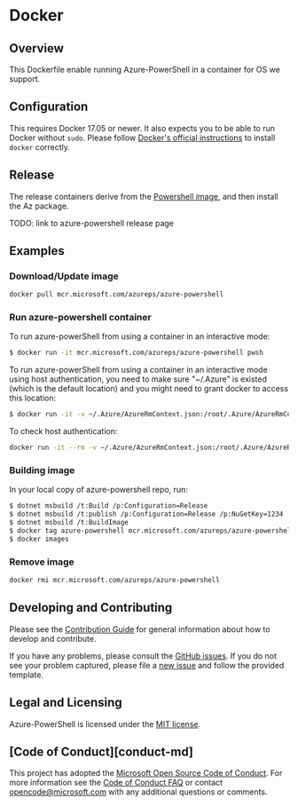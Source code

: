 # Docker


## Overview
This Dockerfile enable running Azure-PowerShell in a container for OS we support.


## Configuration
This requires Docker 17.05 or newer.
It also expects you to be able to run Docker without `sudo`.
Please follow [Docker's official instructions][install] to install `docker` correctly.

[install]: https://docs.docker.com/engine/installation/


## Release

The release containers derive from the [Powershell image][powershell image], and then install the Az package.

[powershell image]: https://hub.docker.com/_/microsoft-powershell

TODO: link to azure-powershell release page


## Examples

### Download/Update image

```sh
docker pull mcr.microsoft.com/azureps/azure-powershell
```

### Run azure-powershell container 

To run azure-powerShell from using a container in an interactive mode:

```sh
$ docker run -it mcr.microsoft.com/azureps/azure-powershell pwsh 
```
To run azure-powerShell from using a container in an interactive mode using host authentication, 
you need to make sure "~/.Azure" is existed (which is the default location) and you might need to grant docker to access this location:

```sh
$ docker run -it -v ~/.Azure/AzureRmContext.json:/root/.Azure/AzureRmContext.json -v ~/.Azure/TokenCache.dat:/root/.Azure/TokenCache.dat mcr.microsoft.com/azureps/azure-powershell pwsh 
```
To check host authentication:

```sh
docker run -it --rm -v ~/.Azure/AzureRmContext.json:/root/.Azure/AzureRmContext.json -v ~/.Azure/TokenCache.dat:/root/.Azure/TokenCache.dat mcr.microsoft.com/azureps/azure-powershell pwsh -c Get-AzContext
```

### Building image

In your local copy of azure-powershell repo, run:

```sh
$ dotnet msbuild /t:Build /p:Configuration=Release
$ dotnet msbuild /t:publish /p:Configuration=Release /p:NuGetKey=1234
$ dotnet msbuild /t:BuildImage
$ docker tag azure-powershell mcr.microsoft.com/azureps/azure-powershell
$ docker images
```

### Remove image

```sh
docker rmi mcr.microsoft.com/azureps/azure-powershell
```


## Developing and Contributing

Please see the [Contribution Guide][] for general information about how to develop and contribute.

If you have any problems, please consult the [GitHub issues][].
If you do not see your problem captured, please file a [new issue][] and follow the provided template.

[Contribution Guide]: https://github.com/Azure/azure-powershell/blob/master/CONTRIBUTING.md
[GitHub issues]: https://github.com/Azure/azure-powershell/issues
[new issue]:https://github.com/Azure/azure-powershell/issues/new


## Legal and Licensing

Azure-PowerShell is licensed under the [MIT license][].

[MIT license]: https://github.com/Azure/azure-powershell/blob/master/LICENSE.txt


## [Code of Conduct][conduct-md]

This project has adopted the [Microsoft Open Source Code of Conduct][conduct-code].
For more information see the [Code of Conduct FAQ][conduct-FAQ] or contact [opencode@microsoft.com][conduct-email] with any additional questions or comments.

[conduct-code]: http://opensource.microsoft.com/codeofconduct/
[conduct-FAQ]: http://opensource.microsoft.com/codeofconduct/faq/
[conduct-email]: mailto:opencode@microsoft.com